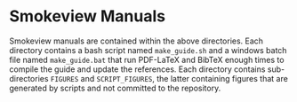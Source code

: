 # Smokeview Manuals

Smokeview manuals are contained within the above directories. Each directory contains a bash script named `make_guide.sh` 
and a windows batch file named `make_guide.bat` that run PDF-LaTeX and BibTeX enough times to compile the guide and update the references. Each directory contains sub-directories `FIGURES` and `SCRIPT_FIGURES`, the latter containing figures that are generated by scripts and not committed to the repository. 
